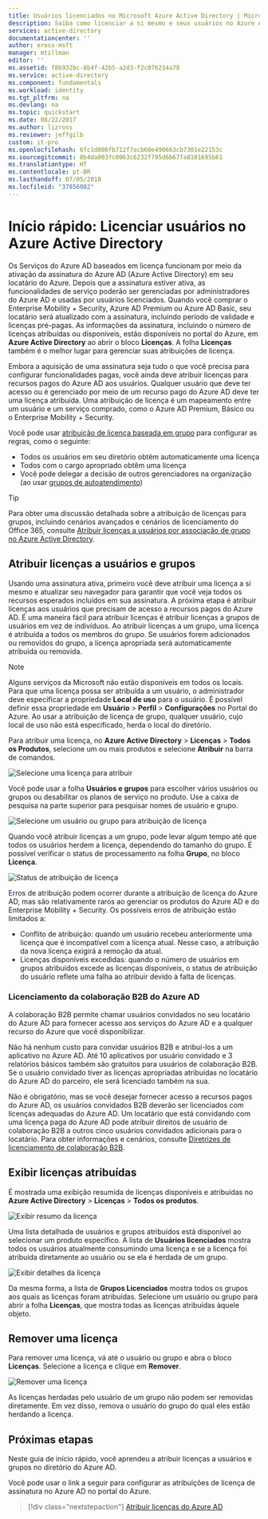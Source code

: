 ```yaml
---
title: Usuários licenciados no Microsoft Azure Active Directory | Microsoft docs
description: Saiba como licenciar a si mesmo e seus usuários no Azure Active Directory.
services: active-directory
documentationcenter: ''
author: eross-msft
manager: mtillman
editor: ''
ms.assetid: f8b932bc-8b4f-42b5-a2d3-f2c076234a78
ms.service: active-directory
ms.component: fundamentals
ms.workload: identity
ms.tgt_pltfrm: na
ms.devlang: na
ms.topic: quickstart
ms.date: 08/22/2017
ms.author: lizross
ms.reviewer: jeffgilb
custom: it-pro
ms.openlocfilehash: 6fc1d808fb712f7acb60e490663cb7301e22153c
ms.sourcegitcommit: 0b4da003fc0063c6232f795d6b67fa8101695b61
ms.translationtype: HT
ms.contentlocale: pt-BR
ms.lasthandoff: 07/05/2018
ms.locfileid: "37856082"
---
```

# <a name="quickstart-license-users-in-azure-active-directory"></a>Início rápido: Licenciar usuários no Azure Active Directory
Os Serviços do Azure AD baseados em licença funcionam por meio da ativação da assinatura do Azure AD (Azure Active Directory) em seu locatário do Azure. Depois que a assinatura estiver ativa, as funcionalidades de serviço poderão ser gerenciadas por administradores do Azure AD e usadas por usuários licenciados. Quando você comprar o Enterprise Mobility + Security, Azure AD Premium ou Azure AD Basic, seu locatário será atualizado com a assinatura, incluindo período de validade e licenças pré-pagas. As informações da assinatura, incluindo o número de licenças atribuídas ou disponíveis, estão disponíveis no portal do Azure, em **Azure Active Directory** ao abrir o bloco **Licenças**. A folha **Licenças** também é o melhor lugar para gerenciar suas atribuições de licença.

Embora a aquisição de uma assinatura seja tudo o que você precisa para configurar funcionalidades pagas, você ainda deve atribuir licenças para recursos pagos do Azure AD aos usuários. Qualquer usuário que deve ter acesso ou é gerenciado por meio de um recurso pago do Azure AD deve ter uma licença atribuída. Uma atribuição de licença é um mapeamento entre um usuário e um serviço comprado, como o Azure AD Premium, Básico ou o Enterprise Mobility + Security.

Você pode usar [atribuição de licença baseada em grupo](active-directory-licensing-whatis-azure-portal.md) para configurar as regras, como o seguinte:
* Todos os usuários em seu diretório obtêm automaticamente uma licença
* Todos com o cargo apropriado obtêm uma licença
* Você pode delegar a decisão de outros gerenciadores na organização (ao usar [grupos de autoatendimento](../users-groups-roles/groups-self-service-management.md))

> [!TIP]
> Para obter uma discussão detalhada sobre a atribuição de licenças para grupos, incluindo cenários avançados e cenários de licenciamento do Office 365, consulte [Atribuir licenças a usuários por associação de grupo no Azure Active Directory](../users-groups-roles/licensing-groups-assign.md).

## <a name="assign-licenses-to-users-and-groups"></a>Atribuir licenças a usuários e grupos
Usando uma assinatura ativa, primeiro você deve atribuir uma licença a si mesmo e atualizar seu navegador para garantir que você veja todos os recursos esperados incluídos em sua assinatura. A próxima etapa é atribuir licenças aos usuários que precisam de acesso a recursos pagos do Azure AD. É uma maneira fácil para atribuir licenças é atribuir licenças a grupos de usuários em vez de indivíduos. Ao atribuir licenças a um grupo, uma licença é atribuída a todos os membros do grupo. Se usuários forem adicionados ou removidos do grupo, a licença apropriada será automaticamente atribuída ou removida. 

> [!NOTE]
> Alguns serviços da Microsoft não estão disponíveis em todos os locais. Para que uma licença possa ser atribuída a um usuário, o administrador deve especificar a propriedade **Local de uso** para o usuário. É possível definir essa propriedade em **Usuário** &gt; **Perfil** &gt; **Configurações** no Portal do Azure. Ao usar a atribuição de licença de grupo, qualquer usuário, cujo local de uso não está especificado, herda o local do diretório.

Para atribuir uma licença, no **Azure Active Directory** &gt; **Licenças** &gt; **Todos os Produtos**, selecione um ou mais produtos e selecione **Atribuir** na barra de comandos.

![Selecione uma licença para atribuir](./media/license-users-groups/select-license-to-assign.png)

Você pode usar a folha **Usuários e grupos** para escolher vários usuários ou grupos ou desabilitar os planos de serviço no produto. Use a caixa de pesquisa na parte superior para pesquisar nomes de usuário e grupo.

![Selecione um usuário ou grupo para atribuição de licença](./media/license-users-groups/select-user-for-license-assignment.png)

Quando você atribuir licenças a um grupo, pode levar algum tempo até que todos os usuários herdem a licença, dependendo do tamanho do grupo. É possível verificar o status de processamento na folha **Grupo**, no bloco **Licença**.

![Status de atribuição de licença](./media/license-users-groups/license-assignment-status.png)

Erros de atribuição podem ocorrer durante a atribuição de licença do Azure AD, mas são relativamente raros ao gerenciar os produtos do Azure AD e do Enterprise Mobility + Security. Os possíveis erros de atribuição estão limitados a:
- Conflito de atribuição: quando um usuário recebeu anteriormente uma licença que é incompatível com a licença atual. Nesse caso, a atribuição da nova licença exigirá a remoção da atual.
- Licenças disponíveis excedidas: quando o número de usuários em grupos atribuídos excede as licenças disponíveis, o status de atribuição do usuário reflete uma falha ao atribuir devido à falta de licenças.

### <a name="azure-ad-b2b-collaboration-licensing"></a>Licenciamento da colaboração B2B do Azure AD

A colaboração B2B permite chamar usuários convidados no seu locatário do Azure AD para fornecer acesso aos serviços do Azure AD e a qualquer recurso do Azure que você disponibilizar.  

Não há nenhum custo para convidar usuários B2B e atribuí-los a um aplicativo no Azure AD. Até 10 aplicativos por usuário convidado e 3 relatórios básicos também são gratuitos para usuários de colaboração B2B. Se o usuário convidado tiver as licenças apropriadas atribuídas no locatário do Azure AD do parceiro, ele será licenciado também na sua.

Não é obrigatório, mas se você desejar fornecer acesso a recursos pagos do Azure AD, os usuários convidados B2B deverão ser licenciados com licenças adequadas do Azure AD. Um locatário que está convidando com uma licença paga do Azure AD pode atribuir direitos de usuário de colaboração B2B a outros cinco usuários convidados adicionais para o locatário. Para obter informações e cenários, consulte [Diretrizes de licenciamento de colaboração B2B](../b2b/licensing-guidance.md).

## <a name="view-assigned-licenses"></a>Exibir licenças atribuídas

É mostrada uma exibição resumida de licenças disponíveis e atribuídas no **Azure Active Directory** &gt; **Licenças** &gt; **Todos os produtos**.

![Exibir resumo da licença](./media/license-users-groups/view-license-summary.png)

Uma lista detalhada de usuários e grupos atribuídos está disponível ao selecionar um produto específico. A lista de **Usuários licenciados** mostra todos os usuários atualmente consumindo uma licença e se a licença foi atribuída diretamente ao usuário ou se ela é herdada de um grupo.

![Exibir detalhes da licença](./media/license-users-groups/view-license-detail.png)

Da mesma forma, a lista de **Grupos Licenciados** mostra todos os grupos aos quais as licenças foram atribuídas. Selecione um usuário ou grupo para abrir a folha **Licenças**, que mostra todas as licenças atribuídas àquele objeto.

## <a name="remove-a-license"></a>Remover uma licença

Para remover uma licença, vá até o usuário ou grupo e abra o bloco **Licenças**. Selecione a licença e clique em **Remover**.

![Remover uma licença](./media/license-users-groups/remove-license.png)

As licenças herdadas pelo usuário de um grupo não podem ser removidas diretamente. Em vez disso, remova o usuário do grupo do qual eles estão herdando a licença.


## <a name="next-steps"></a>Próximas etapas
Neste guia de início rápido, você aprendeu a atribuir licenças a usuários e grupos no diretório do Azure AD. 

Você pode usar o link a seguir para configurar as atribuições de licença de assinatura no Azure AD no portal do Azure.

> [!div class="nextstepaction"]
> [Atribuir licenças do Azure AD](https://aad.portal.azure.com/#blade/Microsoft_AAD_IAM/LicensesMenuBlade/Overview) 